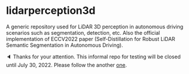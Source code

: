# lidarperception3d
A generic repository used for LiDAR 3D perception in autonomous driving scenarios such as segmentation, detection, etc. Also the official implementation of ECCV2022 paper (Self-Distillation for Robust LiDAR Semantic Segmentation in Autonomous Driving).

:speaker: Thanks for your attention. This informal repo for testing will be closed until July 30, 2022. Please follow the another [one](https://github.com/jialeli1/lidarseg3d).
